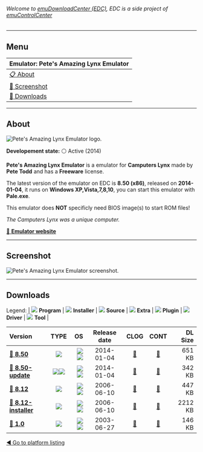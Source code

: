 ###### Welcome to [emuDownloadCenter (EDC)](https://github.com/PhoenixInteractiveNL/emuDownloadCenter/wiki/), EDC is a side project of [emuControlCenter](https://github.com/PhoenixInteractiveNL/emuControlCenter/wiki/)
***
## Menu
| **Emulator: Pete's Amazing Lynx Emulator** |
|:---------|
| [:clipboard: About](#about) |
| [:sunrise: Screenshot](#screenshot) |
| [:floppy_disk: Downloads](#downloads) |
***
## About
![](https://github.com/PhoenixInteractiveNL/emuDownloadCenter/wiki/images_emulator/pale_logo_200.jpg "Pete's Amazing Lynx Emulator logo.")

**Developement state:** :white_circle: Active (2014)

**Pete's Amazing Lynx Emulator** is a emulator for **Camputers Lynx** made by **Pete Todd** and has a **Freeware** license.

The latest version of the emulator on EDC is **8.50 (x86)**, released on **2014-01-04**, it runs on **Windows XP,Vista,7,8,10**, you can start this emulator with **Pale.exe**.

This emulator does **NOT** specificly need BIOS image(s) to start ROM files!

_The Camputers Lynx was a unique computer._

[:link: **Emulator website**](http://www.russelldavis.org/CamputersLynx/PALE/index.htm)
***
## Screenshot
![](https://raw.githubusercontent.com/PhoenixInteractiveNL/emuDownloadCenter/master/hooks/pale/emulator_screen_01.jpg "Pete's Amazing Lynx Emulator screenshot.")
***
## Downloads
Legend: | 
![](https://raw.githubusercontent.com/wiki/PhoenixInteractiveNL/emuDownloadCenter/images_misc/icon_program_24.png) **Program** | 
![](https://raw.githubusercontent.com/wiki/PhoenixInteractiveNL/emuDownloadCenter/images_misc/icon_installer_24.png) **Installer** | 
![](https://raw.githubusercontent.com/wiki/PhoenixInteractiveNL/emuDownloadCenter/images_misc/icon_source_code_24.png) **Source** | 
![](https://raw.githubusercontent.com/wiki/PhoenixInteractiveNL/emuDownloadCenter/images_misc/icon_extra_24.png) **Extra** | 
![](https://raw.githubusercontent.com/wiki/PhoenixInteractiveNL/emuDownloadCenter/images_misc/icon_plugin_24.png) **Plugin** | 
![](https://raw.githubusercontent.com/wiki/PhoenixInteractiveNL/emuDownloadCenter/images_misc/icon_driver_24.png) **Driver** | 
![](https://raw.githubusercontent.com/wiki/PhoenixInteractiveNL/emuDownloadCenter/images_misc/icon_tool_24.png) **Tool** | 
 
| Version | TYPE | OS | Release date | CLOG | CONT | DL Size |
|:--------|:----:|---:|:------------:|:----:|:----:|--------:|
| [:floppy_disk: **8.50**](https://github.com/PhoenixInteractiveNL/edc-repo0007/raw/master/pale/8.50.7z) | ![](https://raw.githubusercontent.com/wiki/PhoenixInteractiveNL/emuDownloadCenter/images_misc/icon_program_24.png) | ![](https://raw.githubusercontent.com/wiki/PhoenixInteractiveNL/emuDownloadCenter/images_misc/logo_windows_24.png)![](https://raw.githubusercontent.com/wiki/PhoenixInteractiveNL/emuDownloadCenter/images_misc/icon_32-bit_24.png) | 2014-01-04 | [:page_facing_up:](https://github.com/PhoenixInteractiveNL/edc-repo0007/blob/master/pale/8.50_changelog.txt) | [:mag_right:](https://github.com/PhoenixInteractiveNL/edc-repo0007/blob/master/pale/8.50_contents.txt) | 651 KB |
| [:floppy_disk: **8.50-update**](https://github.com/PhoenixInteractiveNL/edc-repo0007/raw/master/pale/8.50-update.7z) | ![](https://raw.githubusercontent.com/wiki/PhoenixInteractiveNL/emuDownloadCenter/images_misc/icon_extra_24.png)![](https://raw.githubusercontent.com/wiki/PhoenixInteractiveNL/emuDownloadCenter/images_misc/icon_tools_24.png) | ![](https://raw.githubusercontent.com/wiki/PhoenixInteractiveNL/emuDownloadCenter/images_misc/logo_windows_24.png)![](https://raw.githubusercontent.com/wiki/PhoenixInteractiveNL/emuDownloadCenter/images_misc/icon_32-bit_24.png) | 2014-01-04 | [:page_facing_up:](https://github.com/PhoenixInteractiveNL/edc-repo0007/blob/master/pale/8.50-update_changelog.txt) | [:mag_right:](https://github.com/PhoenixInteractiveNL/edc-repo0007/blob/master/pale/8.50-update_contents.txt) | 342 KB |
| [:floppy_disk: **8.12**](https://github.com/PhoenixInteractiveNL/edc-repo0007/raw/master/pale/8.12.7z) | ![](https://raw.githubusercontent.com/wiki/PhoenixInteractiveNL/emuDownloadCenter/images_misc/icon_program_24.png) | ![](https://raw.githubusercontent.com/wiki/PhoenixInteractiveNL/emuDownloadCenter/images_misc/logo_windows_24.png)![](https://raw.githubusercontent.com/wiki/PhoenixInteractiveNL/emuDownloadCenter/images_misc/icon_32-bit_24.png) | 2006-06-10 | [:page_facing_up:](https://github.com/PhoenixInteractiveNL/edc-repo0007/blob/master/pale/8.12_changelog.txt) | [:mag_right:](https://github.com/PhoenixInteractiveNL/edc-repo0007/blob/master/pale/8.12_contents.txt) | 447 KB |
| [:floppy_disk: **8.12-installer**](https://github.com/PhoenixInteractiveNL/edc-repo0007/raw/master/pale/8.12-installer.7z) | ![](https://raw.githubusercontent.com/wiki/PhoenixInteractiveNL/emuDownloadCenter/images_misc/icon_installer_24.png) | ![](https://raw.githubusercontent.com/wiki/PhoenixInteractiveNL/emuDownloadCenter/images_misc/logo_windows_24.png)![](https://raw.githubusercontent.com/wiki/PhoenixInteractiveNL/emuDownloadCenter/images_misc/icon_32-bit_24.png) | 2006-06-10 | [:page_facing_up:](https://github.com/PhoenixInteractiveNL/edc-repo0007/blob/master/pale/8.12-installer_changelog.txt) | [:mag_right:](https://github.com/PhoenixInteractiveNL/edc-repo0007/blob/master/pale/8.12-installer_contents.txt) | 2212 KB |
| [:floppy_disk: **1.0**](https://github.com/PhoenixInteractiveNL/edc-repo0007/raw/master/pale/1.0.7z) | ![](https://raw.githubusercontent.com/wiki/PhoenixInteractiveNL/emuDownloadCenter/images_misc/icon_program_24.png) | ![](https://raw.githubusercontent.com/wiki/PhoenixInteractiveNL/emuDownloadCenter/images_misc/logo_windows_24.png)![](https://raw.githubusercontent.com/wiki/PhoenixInteractiveNL/emuDownloadCenter/images_misc/icon_32-bit_24.png) | 2003-06-27 | [:page_facing_up:](https://github.com/PhoenixInteractiveNL/edc-repo0007/blob/master/pale/1.0_changelog.txt) | [:mag_right:](https://github.com/PhoenixInteractiveNL/edc-repo0007/blob/master/pale/1.0_contents.txt) | 146 KB |

[:arrow_backward: Go to platform listing](https://github.com/PhoenixInteractiveNL/emuDownloadCenter/wiki/EDC-Platform-List)
